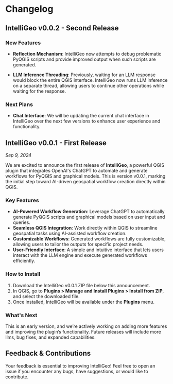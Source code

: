 # Changelog


## IntelliGeo v0.0.2 - Second Release

### New Features

- **Reflection Mechanism**: IntelliGeo now attempts to debug problematic PyQGIS scripts and provide improved output when such scripts are generated.

- **LLM Inference Threading**: Previously, waiting for an LLM response would block the entire QGIS interface. IntelliGeo now runs LLM inference on a separate thread, allowing users to continue other operations while waiting for the response.

### Next Plans

- **Chat Interface**: We will be updating the current chat interface in IntelliGeo over the next few versions to enhance user experience and functionality.


## IntelliGeo v0.0.1 - First Release

*Sep 9, 2024*

We are excited to announce the first release of **IntelliGeo**, a powerful QGIS plugin that integrates OpenAI's ChatGPT to automate and generate workflows for PyQGIS and graphical models. This is version  v0.0.1, marking the initial step toward AI-driven geospatial workflow  creation directly within QGIS.

### Key Features

- **AI-Powered Workflow Generation**: Leverage ChatGPT to automatically generate PyQGIS scripts and graphical models based on user input and queries.
- **Seamless QGIS Integration**: Work directly within QGIS to streamline geospatial tasks using AI-assisted workflow creation.
- **Customizable Workflows**: Generated workflows are fully customizable, allowing users to tailor the outputs for specific project needs.
- **User-Friendly Interface**: A simple and intuitive interface that lets users interact with the LLM engine and execute generated workflows efficiently.

### How to Install

1. Download the IntelliGeo v0.0.1 ZIP file below this announcement.
2. In QGIS, go to **Plugins > Manage and Install Plugins > Install from ZIP**, and select the downloaded file.
3. Once installed, IntelliGeo will be available under the **Plugins** menu.

### What's Next

This is an early version, and we’re actively working on adding more features and improving the plugin’s functionality. Future releases will  include more llms, bug fixes, and expanded capabilities.

## Feedback & Contributions

Your feedback is essential to improving IntelliGeo! Feel free to open an issue if you encounter any bugs, have suggestions, or would like to  contribute.
